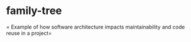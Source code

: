 # family-tree
= Example of how software architecture impacts maintainability and code reuse in a project=
